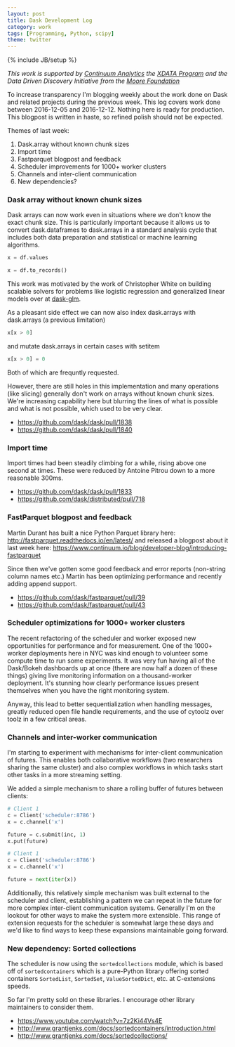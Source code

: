 ```yaml
---
layout: post
title: Dask Development Log
category: work
tags: [Programming, Python, scipy]
theme: twitter
---
```

{% include JB/setup %}

*This work is supported by [Continuum Analytics](http://continuum.io)
the [XDATA Program](http://www.darpa.mil/program/XDATA)
and the Data Driven Discovery Initiative from the [Moore
Foundation](https://www.moore.org/)*

To increase transparency I'm blogging weekly about the work done on Dask and
related projects during the previous week.  This log covers work done between
2016-12-05 and 2016-12-12.  Nothing here is ready for production.  This
blogpost is written in haste, so refined polish should not be expected.

Themes of last week:

1.  Dask.array without known chunk sizes
2.  Import time
3.  Fastparquet blogpost and feedback
4.  Scheduler improvements for 1000+ worker clusters
5.  Channels and inter-client communication
6.  New dependencies?


### Dask array without known chunk sizes

Dask arrays can now work even in situations where we don't know the exact chunk
size.  This is particularly important because it allows us to convert
dask.dataframes to dask.arrays in a standard analysis cycle that includes both
data preparation and statistical or machine learning algorithms.

```python
x = df.values

x = df.to_records()
```

This work was motivated by the work of Christopher White on building scalable
solvers for problems like logistic regression and generalized linear models
over at [dask-glm](https://github.com/moody-marlin/dask-glm).

As a pleasant side effect we can now also index dask.arrays with dask.arrays (a
previous limitation)

```python
x[x > 0]
```

and mutate dask.arrays in certain cases with setitem

```python
x[x > 0] = 0
```

Both of which are frequntly requested.

However, there are still holes in this implementation and many operations (like
slicing) generally don't work on arrays without known chunk sizes.  We're
increasing capability here but blurring the lines of what is possible and what
is not possible, which used to be very clear.

* https://github.com/dask/dask/pull/1838
* https://github.com/dask/dask/pull/1840


### Import time

Import times had been steadily climbing for a while, rising above one second at
times.  These were reduced by Antoine Pitrou down to a more reasonable 300ms.

*  https://github.com/dask/dask/pull/1833
*  https://github.com/dask/distributed/pull/718


### FastParquet blogpost and feedback

Martin Durant has built a nice Python Parquet library here: http://fastparquet.readthedocs.io/en/latest/
and released a blogpost about it last week here: https://www.continuum.io/blog/developer-blog/introducing-fastparquet

Since then we've gotten some good feedback and error reports (non-string column
names etc.)  Martin has been optimizing performance and recently adding append
support.

*  https://github.com/dask/fastparquet/pull/39
*  https://github.com/dask/fastparquet/pull/43


### Scheduler optimizations for 1000+ worker clusters

The recent refactoring of the scheduler and worker exposed new opportunities
for performance and for measurement.  One of the 1000+ worker deployments here
in NYC was kind enough to volunteer some compute time to run some experiments.
It was very fun having all of the Dask/Bokeh dashboards up at once (there are
now half a dozen of these things) giving live monitoring information on a
thousand-worker deployment.  It's stunning how clearly performance issues
present themselves when you have the right monitoring system.

Anyway, this lead to better sequentialization when handling messages, greatly
reduced open file handle requirements, and the use of cytoolz over toolz in a
few critical areas.


### Channels and inter-worker communication

I'm starting to experiment with mechanisms for inter-client communication of
futures.  This enables both collaborative workflows (two researchers sharing
the same cluster) and also complex workflows in which tasks start other tasks
in a more streaming setting.

We added a simple mechanism to share a rolling buffer of futures between
clients:

```python
# Client 1
c = Client('scheduler:8786')
x = c.channel('x')

future = c.submit(inc, 1)
x.put(future)
```

```python
# Client 1
c = Client('scheduler:8786')
x = c.channel('x')

future = next(iter(x))
```

Additionally, this relatively simple mechanism was built external to the
scheduler and client, establishing a pattern we can repeat in the future for
more complex inter-client communication systems.  Generally I'm on the lookout
for other ways to make the system more extensible.  This range of extension
requests for the scheduler is somewhat large these days and we'd like to find
ways to keep these expansions maintainable going forward.


### New dependency: Sorted collections

The scheduler is now using the `sortedcollections` module, which is based off
of `sortedcontainers` which is a pure-Python library offering sorted containers
`SortedList`, `SortedSet`, `ValueSortedDict`, etc. at C-extensions speeds.

So far I'm pretty sold on these libraries.  I encourage other library
maintainers to consider them.

*  https://www.youtube.com/watch?v=7z2Ki44Vs4E
*  http://www.grantjenks.com/docs/sortedcontainers/introduction.html
*  http://www.grantjenks.com/docs/sortedcollections/
